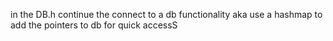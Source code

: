 in the DB.h 
continue the connect to a db functionality aka use a hashmap to add the pointers to db for quick accessS